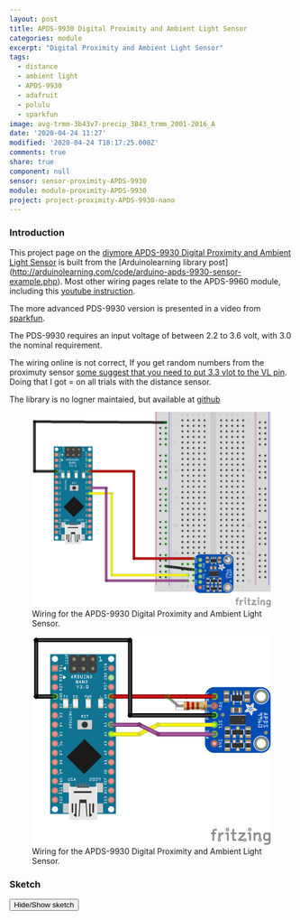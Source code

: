 ```yaml
---
layout: post
title: APDS-9930 Digital Proximity and Ambient Light Sensor
categories: module
excerpt: "Digital Proximity and Ambient Light Sensor"
tags:
  - distance
  - ambient light
  - APDS-9930
  - adafruit
  - polulu
  - sparkfun
image: avg-trmm-3b43v7-precip_3B43_trmm_2001-2016_A
date: '2020-04-24 11:27'
modified: '2020-04-24 T18:17:25.000Z'
comments: true
share: true
component: null
sensor: sensor-proximity-APDS-9930
module: module-proximity-APDS-9930
project: project-proximity-APDS-9930-nano
---
```


### Introduction

This project page on the [diymore APDS-9930 Digital Proximity and Ambient Light Sensor](../../sensor/sensor-proximity-APDS-9930) is built from the [Arduinolearning library post]
(http://arduinolearning.com/code/arduino-apds-9930-sensor-example.php). Most other wiring pages relate to the APDS-9960 module, including this [youtube instruction](https://www.youtube.com/watch?v=qzSgZV_fbxI).

The more advanced PDS-9930 version is presented in a video from [sparkfun](https://learn.sparkfun.com/tutorials/apds-9960-rgb-and-gesture-sensor-hookup-guide/all).

The PDS-9930 requires an input voltage of between 2.2 to 3.6 volt, with 3.0 the nominal requirement.

The wiring online is not correct, If you get random numbers from the proximuty sensor [some suggest that you need to put 3.3 vlot to the VL pin](https://github.com/Depau/APDS9930/issues/7). Doing that I got = on all trials with the distance sensor.

The library is no logner maintaied, but available at
[github](https://github.com/Davideddu/APDS9930)
<figure>
<img src="../../images/nano-APDS-9930_bb.png">
<figcaption> Wiring for the APDS-9930 Digital Proximity and Ambient Light Sensor. </figcaption>
</figure>

<figure>
<img src="../../images/nano-APDS-9930_breadfree_bb.png">
<figcaption> Wiring for the APDS-9930 Digital Proximity and Ambient Light Sensor. </figcaption>
</figure>

### Sketch

<button id= "toggleAPDS-9930" onclick="hiddencode('APDS-9930D')">Hide/Show sketch</button>

<div id="APDS-9930" style="display:none">
{% capture text-capture %}
{% raw %}
```
/****************************************************************

 Arduino Pin  APDS-9930 Board  Function

 3.3V         VCC              Power
 GND          GND              Ground
 A4           SDA              I2C Data
 A5           SCL              I2C Clock
****************************************************************/

#define DUMP_REGS

#include <Wire.h>
#include <APDS9930.h>

// Global Variables
APDS9930 apds = APDS9930();
float ambient_light = 0; // can also be an unsigned long
uint16_t ch0 = 0;
uint16_t ch1 = 1;

void setup()
{

  // Initialize Serial port
  Serial.begin(9600);
  Serial.println();

  // Initialize APDS-9930 (configure I2C and initial values)
  if ( apds.init() )
  {
    Serial.println(F("APDS-9930 initialization complete"));
  }
  else
  {
    Serial.println(F("Something went wrong during APDS-9930 init!"));
  }

  // Start running the APDS-9930 light sensor (no interrupts)
  if ( apds.enableLightSensor(false) )
  {
    Serial.println(F("Light sensor is now running"));
  }
  else
  {
    Serial.println(F("Something went wrong during light sensor init!"));
  }

  // Wait for initialization and calibration to finish
  delay(500);
}


void loop()
{

  // Read the light levels (ambient, red, green, blue)
  if (  !apds.readAmbientLightLux(ambient_light) ||
        !apds.readCh0Light(ch0) ||
        !apds.readCh1Light(ch1) ) {
    Serial.println(F("Error reading light values"));
  }
  else
  {
    Serial.print(F("Ambient: "));
    Serial.print(ambient_light);
    Serial.print(F("  Ch0: "));
    Serial.print(ch0);
    Serial.print(F("  Ch1: "));
    Serial.println(ch1);
  }

  // Wait 1 second before next reading
  delay(1000);
}
```
{% endraw %}
{% endcapture %}
{% include widgets/toggle-code.html  toggle-text=text-capture  %}
</div>
